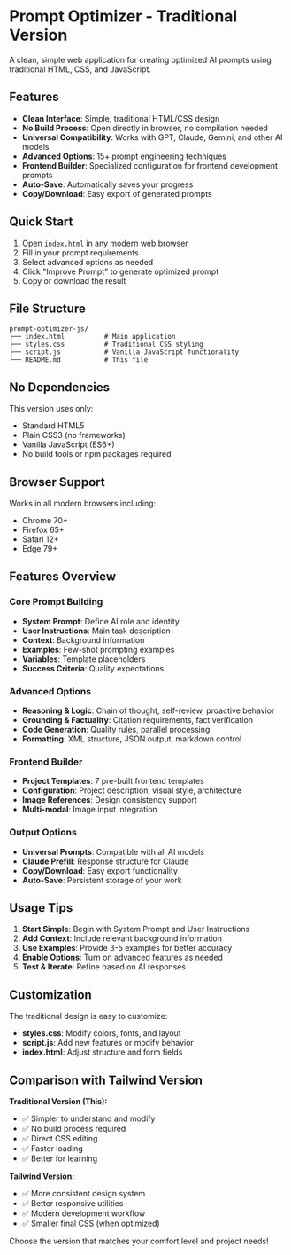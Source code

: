 # Prompt Optimizer - Traditional Version

A clean, simple web application for creating optimized AI prompts using traditional HTML, CSS, and JavaScript.

## Features

- **Clean Interface**: Simple, traditional HTML/CSS design
- **No Build Process**: Open directly in browser, no compilation needed
- **Universal Compatibility**: Works with GPT, Claude, Gemini, and other AI models
- **Advanced Options**: 15+ prompt engineering techniques
- **Frontend Builder**: Specialized configuration for frontend development prompts
- **Auto-Save**: Automatically saves your progress
- **Copy/Download**: Easy export of generated prompts

## Quick Start

1. Open `index.html` in any modern web browser
2. Fill in your prompt requirements
3. Select advanced options as needed
4. Click "Improve Prompt" to generate optimized prompt
5. Copy or download the result

## File Structure

```
prompt-optimizer-js/
├── index.html          # Main application
├── styles.css          # Traditional CSS styling
├── script.js           # Vanilla JavaScript functionality
└── README.md           # This file
```

## No Dependencies

This version uses only:
- Standard HTML5
- Plain CSS3 (no frameworks)
- Vanilla JavaScript (ES6+)
- No build tools or npm packages required

## Browser Support

Works in all modern browsers including:
- Chrome 70+
- Firefox 65+
- Safari 12+
- Edge 79+

## Features Overview

### Core Prompt Building
- **System Prompt**: Define AI role and identity
- **User Instructions**: Main task description
- **Context**: Background information
- **Examples**: Few-shot prompting examples
- **Variables**: Template placeholders
- **Success Criteria**: Quality expectations

### Advanced Options
- **Reasoning & Logic**: Chain of thought, self-review, proactive behavior
- **Grounding & Factuality**: Citation requirements, fact verification
- **Code Generation**: Quality rules, parallel processing
- **Formatting**: XML structure, JSON output, markdown control

### Frontend Builder
- **Project Templates**: 7 pre-built frontend templates
- **Configuration**: Project description, visual style, architecture
- **Image References**: Design consistency support
- **Multi-modal**: Image input integration

### Output Options
- **Universal Prompts**: Compatible with all AI models
- **Claude Prefill**: Response structure for Claude
- **Copy/Download**: Easy export functionality
- **Auto-Save**: Persistent storage of your work

## Usage Tips

1. **Start Simple**: Begin with System Prompt and User Instructions
2. **Add Context**: Include relevant background information
3. **Use Examples**: Provide 3-5 examples for better accuracy
4. **Enable Options**: Turn on advanced features as needed
5. **Test & Iterate**: Refine based on AI responses

## Customization

The traditional design is easy to customize:

- **styles.css**: Modify colors, fonts, and layout
- **script.js**: Add new features or modify behavior
- **index.html**: Adjust structure and form fields

## Comparison with Tailwind Version

**Traditional Version (This):**
- ✅ Simpler to understand and modify
- ✅ No build process required
- ✅ Direct CSS editing
- ✅ Faster loading
- ✅ Better for learning

**Tailwind Version:**
- ✅ More consistent design system
- ✅ Better responsive utilities
- ✅ Modern development workflow
- ✅ Smaller final CSS (when optimized)

Choose the version that matches your comfort level and project needs!